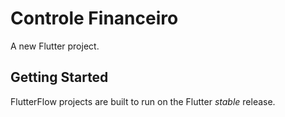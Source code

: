 # Controle Financeiro

A new Flutter project.

## Getting Started

FlutterFlow projects are built to run on the Flutter _stable_ release.
